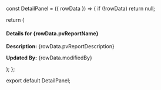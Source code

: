 const DetailPanel = ({ rowData }) => {
  if (!rowData) return null;

  return (
    <div className="detail-panel">
      <h4>Details for {rowData.pvReportName}</h4>
      <p><strong>Description:</strong> {rowData.pvReportDescription}</p>
      <p><strong>Updated By:</strong> {rowData.modifiedBy}</p>
    </div>
  );
};

export default DetailPanel;
